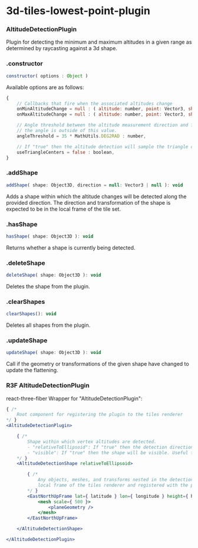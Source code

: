 # 3d-tiles-lowest-point-plugin

### AltitudeDetectionPlugin

Plugin for detecting the minimum and maximum altitudes in a given range as determined by raycasting against a 3d shape.

### .constructor

```js
constructor( options : Object )
```

Available options are as follows:

```js
{
	// Callbacks that fire when the associated altitudes change
	onMinAltitudeChange = null : ( altitude: number, point: Vector3, shape: Object3D ) => void,
	onMaxAltitudeChange = null : ( altitude: number, point: Vector3, shape: Object3D ) => void,

	// Angle threshold between the altitude measurement direction and face such that a point will be rejected if
	// the angle is outside of this value.
	angleThreshold = 35 * MathUtils.DEG2RAD : number,

	// If "true" then the altitude detection will sample the triangle centers rather than the corner vertices
	useTriangleCenters = false : boolean,
}
```

### .addShape

```js
addShape( shape: Object3D, direction = null: Vector3 | null ): void
```

Adds a shape within which the altitude changes will be detected along the provided direction. The direction and transformation of the shape is expected to be in the local frame of the tile set.

### .hasShape

```js
hasShape( shape: Object3D ): void
```

Returns whether a shape is currently being detected.

### .deleteShape

```js
deleteShape( shape: Object3D ): void
```

Deletes the shape from the plugin.

### .clearShapes

```js
clearShapes(): void
```

Deletes all shapes from the plugin.

### .updateShape

```js
updateShape( shape: Object3D ): void
```

Call if the geometry or transformations of the given shape have changed to update the flattening.

### R3F AltitudeDetectionPlugin

react-three-fiber Wrapper for "AltitudeDetectionPlugin":

```jsx
{ /*
	Root component for registering the plugin to the tiles renderer
*/ }
<AltitudeDetectionPlugin>

	{ /*
		Shape within which vertex altitudes are detected.
		- "relativeToEllipsoid": If "true" then the detection direction is automatically derived from the shape.
		- "visible": If "true" then the shape will be visible. Useful for debugging
	*/ }
	<AltitudeDetectionShape relativeToEllipsoid>

		{ /*
			Any objects, meshes, and transforms nested in the detection shapes are implicitly transformed into the
			local frame of the tiles renderer and registered with the plugin.
		*/ }
		<EastNorthUpFrame lat={ latitude } lon={ longitude } height={ height }>
			<mesh scale={ 500 }>
				<planeGeometry />
			</mesh>
		</EastNorthUpFrame>

	</AltitudeDetectionShape>

</AltitudeDetectionPlugin>
```
